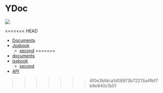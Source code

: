 # YDoc
![](style/images/logo.png)

<<<<<<< HEAD
* [Documents](/documents/index.html)
* [Jsxbook](/jsxbook/index.html)
  * [second](/jsxbook/index.html)
=======
* [documents](/documents/index.html)
* [jsxbook](/jsxbook/index.html)
  * [second](/jsxbook/index.html)
* [API](/api/index.html)
>>>>>>> 4f0e3bfdca1d08973b72213a4fbf7b9e840c1b01
